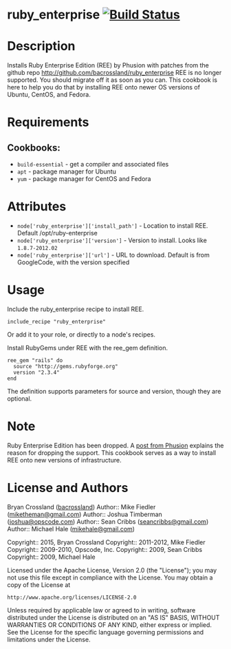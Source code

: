 # ruby_enterprise [![Build Status](https://secure.travis-ci.org/bacrossland/ruby-enterprise-install.png?branch=master)](http://travis-ci.org/bacrossland/ruby-enterprise-install)

Description
===========

Installs Ruby Enterprise Edition (REE) by Phusion with patches from the github repo http://github.com/bacrossland/ruby_enterprise
REE is no longer supported. You should migrate off it as soon as you can. This cookbook is here to help you do that by
installing REE onto newer OS versions of Ubuntu, CentOS, and Fedora.

Requirements
============

## Cookbooks:
* `build-essential` - get a compiler and associated files
* `apt` - package manager for Ubuntu
* `yum` - package manager for CentOS and Fedora

Attributes
==========

* `node['ruby_enterprise']['install_path']` - Location to install REE. Default /opt/ruby-enterprise
* `node['ruby_enterprise']['version']` - Version to install. Looks like `1.8.7-2012.02`
* `node['ruby_enterprise']['url']` - URL to download. Default is from GoogleCode, with the version specified

Usage
=====
Include the ruby_enterprise recipe to install REE.

    include_recipe "ruby_enterprise"

Or add it to your role, or directly to a node's recipes.

Install RubyGems under REE with the ree_gem definition.

    ree_gem "rails" do
      source "http://gems.rubyforge.org"
      version "2.3.4"
    end

The definition supports parameters for source and version, though they are optional.

Note
====
Ruby Enterprise Edition has been dropped.
A [post from Phusion][1] explains the reason for dropping the support.
This cookbook serves as a way to install REE onto new versions of infrastructure.

[1]: http://blog.phusion.nl/2012/02/21/ruby-enterprise-edition-1-8-7-2012-02-released-end-of-life-imminent/

License and Authors
===================

Bryan Crossland ([bacrossland](https://github.com/bacrossland))
Author:: Mike Fiedler (<miketheman@gmail.com>)
Author:: Joshua Timberman (<joshua@opscode.com>)
Author:: Sean Cribbs (<seancribbs@gmail.com>)
Author:: Michael Hale (<mikehale@gmail.com>)

Copyright:: 2015, Bryan Crossland
Copyright:: 2011-2012, Mike Fiedler
Copyright:: 2009-2010, Opscode, Inc.
Copyright:: 2009, Sean Cribbs
Copyright:: 2009, Michael Hale

Licensed under the Apache License, Version 2.0 (the "License");
you may not use this file except in compliance with the License.
You may obtain a copy of the License at

    http://www.apache.org/licenses/LICENSE-2.0

Unless required by applicable law or agreed to in writing, software
distributed under the License is distributed on an "AS IS" BASIS,
WITHOUT WARRANTIES OR CONDITIONS OF ANY KIND, either express or implied.
See the License for the specific language governing permissions and
limitations under the License.

